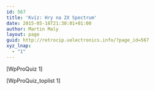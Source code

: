 ```yaml
---
id: 567
title: 'Kvíz: Hry na ZX Spectrum'
date: 2015-05-16T21:30:01+01:00
author: Martin Maly
layout: page
guid: http://retrocip.uelectronics.info/?page_id=567
xyz_lnap:
  - "1"
---
```

[WpProQuiz 1]  
  
[WpProQuiz_toplist 1]